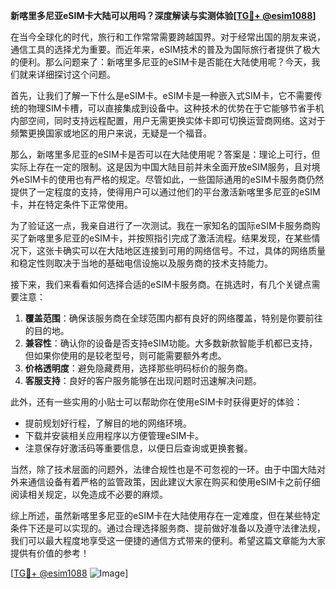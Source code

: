 **新喀里多尼亚eSIM卡大陆可以用吗？深度解读与实测体验[[TG💪+ @esim1088](https://t.me/s/esim1088)]**

在当今全球化的时代，旅行和工作常常需要跨越国界。对于经常出国的朋友来说，通信工具的选择尤为重要。而近年来，eSIM技术的普及为国际旅行者提供了极大的便利。那么问题来了：新喀里多尼亚的eSIM卡是否能在大陆使用呢？今天，我们就来详细探讨这个问题。

首先，让我们了解一下什么是eSIM卡。eSIM卡是一种嵌入式SIM卡，它不需要传统的物理SIM卡槽，可以直接集成到设备中。这种技术的优势在于它能够节省手机内部空间，同时支持远程配置，用户无需更换实体卡即可切换运营商网络。这对于频繁更换国家或地区的用户来说，无疑是一个福音。

那么，新喀里多尼亚的eSIM卡是否可以在大陆使用呢？答案是：理论上可行，但实际上存在一定的限制。这是因为中国大陆目前并未全面开放eSIM服务，且对境外eSIM卡的使用也有严格的规定。尽管如此，一些国际通用的eSIM卡服务商仍然提供了一定程度的支持，使得用户可以通过他们的平台激活新喀里多尼亚的eSIM卡，并在特定条件下正常使用。

为了验证这一点，我亲自进行了一次测试。我在一家知名的国际eSIM卡服务商购买了新喀里多尼亚的eSIM卡，并按照指引完成了激活流程。结果发现，在某些情况下，这张卡确实可以在大陆地区连接到可用的网络信号。不过，具体的网络质量和稳定性则取决于当地的基础电信设施以及服务商的技术支持能力。

接下来，我们来看看如何选择合适的eSIM卡服务商。在挑选时，有几个关键点需要注意：

1. **覆盖范围**：确保该服务商在全球范围内都有良好的网络覆盖，特别是你要前往的目的地。
2. **兼容性**：确认你的设备是否支持eSIM功能。大多数新款智能手机都已支持，但如果你使用的是较老型号，则可能需要额外考虑。
3. **价格透明度**：避免隐藏费用，选择那些明码标价的服务商。
4. **客服支持**：良好的客户服务能够在出现问题时迅速解决问题。

此外，还有一些实用的小贴士可以帮助你在使用eSIM卡时获得更好的体验：

- 提前规划好行程，了解目的地的网络环境。
- 下载并安装相关应用程序以方便管理eSIM卡。
- 注意保存好激活码等重要信息，以便日后查询或更换套餐。

当然，除了技术层面的问题外，法律合规性也是不可忽视的一环。由于中国大陆对外来通信设备有着严格的监管政策，因此建议大家在购买和使用eSIM卡之前仔细阅读相关规定，以免造成不必要的麻烦。

综上所述，虽然新喀里多尼亚的eSIM卡在大陆使用存在一定难度，但在某些特定条件下还是可以实现的。通过合理选择服务商、提前做好准备以及遵守法律法规，我们可以最大程度地享受这一便捷的通信方式带来的便利。希望这篇文章能为大家提供有价值的参考！

[[TG💪+ @esim1088](https://t.me/s/esim1088) ![Image](https://i.postimg.cc/4NQfJmqS/Snipaste-2025-05-13-00-14-12.png)]